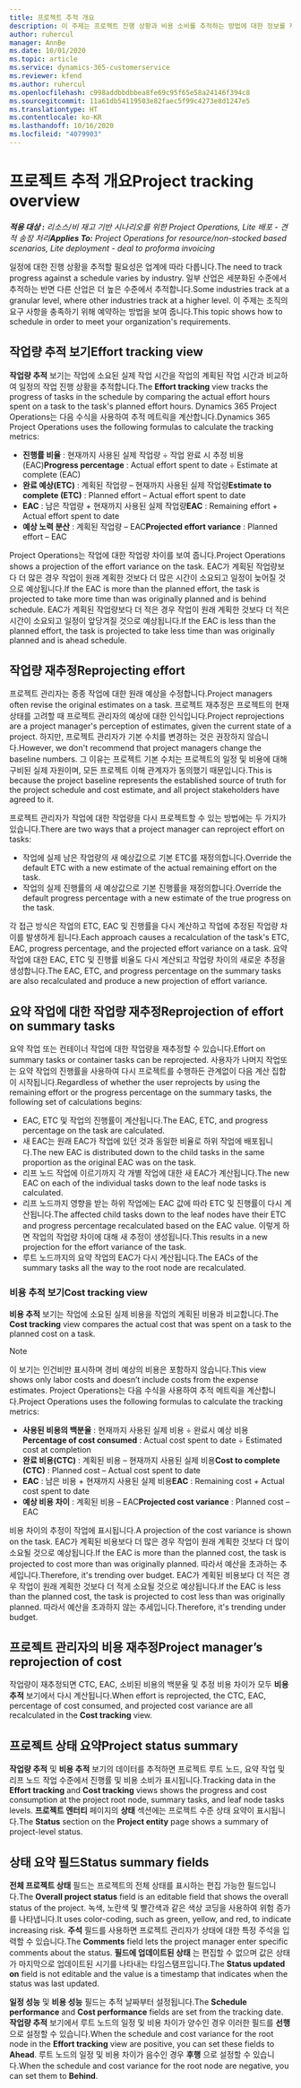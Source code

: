 ```yaml
---
title: 프로젝트 추적 개요
description: 이 주제는 프로젝트 진행 상황과 비용 소비를 추적하는 방법에 대한 정보를 제공합니다.
author: ruhercul
manager: AnnBe
ms.date: 10/01/2020
ms.topic: article
ms.service: dynamics-365-customerservice
ms.reviewer: kfend
ms.author: ruhercul
ms.openlocfilehash: c998addbbdbbea8fe69c95f65e58a24146f394c8
ms.sourcegitcommit: 11a61db54119503e82faec5f99c4273e8d1247e5
ms.translationtype: HT
ms.contentlocale: ko-KR
ms.lasthandoff: 10/16/2020
ms.locfileid: "4079903"
---
```

# <a name="project-tracking-overview"></a><span data-ttu-id="cf20b-103">프로젝트 추적 개요</span><span class="sxs-lookup"><span data-stu-id="cf20b-103">Project tracking overview</span></span>

<span data-ttu-id="cf20b-104">_**적용 대상 :** 리소스/비 재고 기반 시나리오를 위한 Project Operations, Lite 배포 - 견적 송장 처리_</span><span class="sxs-lookup"><span data-stu-id="cf20b-104">_**Applies To:** Project Operations for resource/non-stocked based scenarios, Lite deployment - deal to proforma invoicing_</span></span>

<span data-ttu-id="cf20b-105">일정에 대한 진행 상황을 추적할 필요성은 업계에 따라 다릅니다.</span><span class="sxs-lookup"><span data-stu-id="cf20b-105">The need to track progress against a schedule varies by industry.</span></span> <span data-ttu-id="cf20b-106">일부 산업은 세분화된 수준에서 추적하는 반면 다른 산업은 더 높은 수준에서 추적합니다.</span><span class="sxs-lookup"><span data-stu-id="cf20b-106">Some industries track at a granular level, where other industries track at a higher level.</span></span> <span data-ttu-id="cf20b-107">이 주제는 조직의 요구 사항을 충족하기 위해 예약하는 방법을 보여 줍니다.</span><span class="sxs-lookup"><span data-stu-id="cf20b-107">This topic shows how to schedule in order to meet your organization's requirements.</span></span>

## <a name="effort-tracking-view"></a><span data-ttu-id="cf20b-108">작업량 추적 보기</span><span class="sxs-lookup"><span data-stu-id="cf20b-108">Effort tracking view</span></span>

<span data-ttu-id="cf20b-109">**작업량 추적** 보기는 작업에 소요된 실제 작업 시간을 작업의 계획된 작업 시간과 비교하여 일정의 작업 진행 상황을 추적합니다.</span><span class="sxs-lookup"><span data-stu-id="cf20b-109">The **Effort tracking** view tracks the progress of tasks in the schedule by comparing the actual effort hours spent on a task to the task's planned effort hours.</span></span> <span data-ttu-id="cf20b-110">Dynamics 365 Project Operations는 다음 수식을 사용하여 추적 메트릭을 계산합니다.</span><span class="sxs-lookup"><span data-stu-id="cf20b-110">Dynamics 365 Project Operations uses the following formulas to calculate the tracking metrics:</span></span>

- <span data-ttu-id="cf20b-111">**진행률 비율** : 현재까지 사용된 실제 작업량 ÷ 작업 완료 시 추정 비용(EAC)</span><span class="sxs-lookup"><span data-stu-id="cf20b-111">**Progress percentage** : Actual effort spent to date ÷ Estimate at complete (EAC)</span></span> 
- <span data-ttu-id="cf20b-112">**완료 예상(ETC)** : 계획된 작업량 – 현재까지 사용된 실제 작업량</span><span class="sxs-lookup"><span data-stu-id="cf20b-112">**Estimate to complete (ETC)** : Planned effort – Actual effort spent to date</span></span> 
- <span data-ttu-id="cf20b-113">**EAC** : 남은 작업량 + 현재까지 사용된 실제 작업량</span><span class="sxs-lookup"><span data-stu-id="cf20b-113">**EAC** : Remaining effort + Actual effort spent to date</span></span> 
- <span data-ttu-id="cf20b-114">**예상 노력 분산** : 계획된 작업량 – EAC</span><span class="sxs-lookup"><span data-stu-id="cf20b-114">**Projected effort variance** : Planned effort – EAC</span></span>

<span data-ttu-id="cf20b-115">Project Operations는 작업에 대한 작업량 차이를 보여 줍니다.</span><span class="sxs-lookup"><span data-stu-id="cf20b-115">Project Operations shows a projection of the effort variance on the task.</span></span> <span data-ttu-id="cf20b-116">EAC가 계획된 작업량보다 더 많은 경우 작업이 원래 계획한 것보다 더 많은 시간이 소요되고 일정이 늦어질 것으로 예상됩니다.</span><span class="sxs-lookup"><span data-stu-id="cf20b-116">If the EAC is more than the planned effort, the task is projected to take more time than was originally planned and is behind schedule.</span></span> <span data-ttu-id="cf20b-117">EAC가 계획된 작업량보다 더 적은 경우 작업이 원래 계획한 것보다 더 적은 시간이 소요되고 일정이 앞당겨질 것으로 예상됩니다.</span><span class="sxs-lookup"><span data-stu-id="cf20b-117">If the EAC is less than the planned effort, the task is projected to take less time than was originally planned and is ahead schedule.</span></span>

## <a name="reprojecting-effort"></a><span data-ttu-id="cf20b-118">작업량 재추정</span><span class="sxs-lookup"><span data-stu-id="cf20b-118">Reprojecting effort</span></span>

<span data-ttu-id="cf20b-119">프로젝트 관리자는 종종 작업에 대한 원래 예상을 수정합니다.</span><span class="sxs-lookup"><span data-stu-id="cf20b-119">Project managers often revise the original estimates on a task.</span></span> <span data-ttu-id="cf20b-120">프로젝트 재추정은 프로젝트의 현재 상태를 고려할 때 프로젝트 관리자의 예상에 대한 인식입니다.</span><span class="sxs-lookup"><span data-stu-id="cf20b-120">Project reprojections are a project manager's perception of estimates, given the current state of a project.</span></span> <span data-ttu-id="cf20b-121">하지만, 프로젝트 관리자가 기본 수치를 변경하는 것은 권장하지 않습니다.</span><span class="sxs-lookup"><span data-stu-id="cf20b-121">However, we don't recommend that project managers change the baseline numbers.</span></span> <span data-ttu-id="cf20b-122">그 이유는 프로젝트 기본 수치는 프로젝트의 일정 및 비용에 대해 구비된 실제 자원이며, 모든 프로젝트 이해 관계자가 동의했기 때문입니다.</span><span class="sxs-lookup"><span data-stu-id="cf20b-122">This is because the project baseline represents the established source of truth for the project schedule and cost estimate, and all project stakeholders have agreed to it.</span></span>

<span data-ttu-id="cf20b-123">프로젝트 관리자가 작업에 대한 작업량을 다시 프로젝트할 수 있는 방법에는 두 가지가 있습니다.</span><span class="sxs-lookup"><span data-stu-id="cf20b-123">There are two ways that a project manager can reproject effort on tasks:</span></span>

- <span data-ttu-id="cf20b-124">작업에 실제 남은 작업량의 새 예상값으로 기본 ETC를 재정의합니다.</span><span class="sxs-lookup"><span data-stu-id="cf20b-124">Override the default ETC with a new estimate of the actual remaining effort on the task.</span></span> 
- <span data-ttu-id="cf20b-125">작업의 실제 진행률의 새 예상값으로 기본 진행률을 재정의합니다.</span><span class="sxs-lookup"><span data-stu-id="cf20b-125">Override the default progress percentage with a new estimate of the true progress on the task.</span></span>

<span data-ttu-id="cf20b-126">각 접근 방식은 작업의 ETC, EAC 및 진행률을 다시 계산하고 작업에 추정된 작업량 차이를 발생하게 됩니다.</span><span class="sxs-lookup"><span data-stu-id="cf20b-126">Each approach causes a recalculation of the task's ETC, EAC, progress percentage, and the projected effort variance on a task.</span></span> <span data-ttu-id="cf20b-127">요약 작업에 대한 EAC, ETC 및 진행률 비율도 다시 계산되고 작업량 차이의 새로운 추정을 생성합니다.</span><span class="sxs-lookup"><span data-stu-id="cf20b-127">The EAC, ETC, and progress percentage on the summary tasks are also recalculated and produce a new projection of effort variance.</span></span>

## <a name="reprojection-of-effort-on-summary-tasks"></a><span data-ttu-id="cf20b-128">요약 작업에 대한 작업량 재추정</span><span class="sxs-lookup"><span data-stu-id="cf20b-128">Reprojection of effort on summary tasks</span></span>

<span data-ttu-id="cf20b-129">요약 작업 또는 컨테이너 작업에 대한 작업량을 재추정할 수 있습니다.</span><span class="sxs-lookup"><span data-stu-id="cf20b-129">Effort on summary tasks or container tasks can be reprojected.</span></span> <span data-ttu-id="cf20b-130">사용자가 나머지 작업또는 요약 작업의 진행률을 사용하여 다시 프로젝트를 수행하든 관계없이 다음 계산 집합이 시작됩니다.</span><span class="sxs-lookup"><span data-stu-id="cf20b-130">Regardless of whether the user reprojects by using the remaining effort or the progress percentage on the summary tasks, the following set of calculations begins:</span></span>

- <span data-ttu-id="cf20b-131">EAC, ETC 및 작업의 진행률이 계산됩니다.</span><span class="sxs-lookup"><span data-stu-id="cf20b-131">The EAC, ETC, and progress percentage on the task are calculated.</span></span>
- <span data-ttu-id="cf20b-132">새 EAC는 원래 EAC가 작업에 있던 것과 동일한 비율로 하위 작업에 배포됩니다.</span><span class="sxs-lookup"><span data-stu-id="cf20b-132">The new EAC is distributed down to the child tasks in the same proportion as the original EAC was on the task.</span></span>
- <span data-ttu-id="cf20b-133">리프 노드 작업에 이르기까지 각 개별 작업에 대한 새 EAC가 계산됩니다.</span><span class="sxs-lookup"><span data-stu-id="cf20b-133">The new EAC on each of the individual tasks down to the leaf node tasks is calculated.</span></span> 
- <span data-ttu-id="cf20b-134">리프 노드까지 영향을 받는 하위 작업에는 EAC 값에 따라 ETC 및 진행률이 다시 계산됩니다.</span><span class="sxs-lookup"><span data-stu-id="cf20b-134">The affected child tasks down to the leaf nodes have their ETC and progress percentage recalculated based on the EAC value.</span></span> <span data-ttu-id="cf20b-135">이렇게 하면 작업의 작업량 차이에 대해 새 추정이 생성됩니다.</span><span class="sxs-lookup"><span data-stu-id="cf20b-135">This results in a new projection for the effort variance of the task.</span></span> 
- <span data-ttu-id="cf20b-136">루트 노드까지의 요약 작업의 EAC가 다시 계산됩니다.</span><span class="sxs-lookup"><span data-stu-id="cf20b-136">The EACs of the summary tasks all the way to the root node are recalculated.</span></span>

### <a name="cost-tracking-view"></a><span data-ttu-id="cf20b-137">비용 추적 보기</span><span class="sxs-lookup"><span data-stu-id="cf20b-137">Cost tracking view</span></span> 

<span data-ttu-id="cf20b-138">**비용 추적** 보기는 작업에 소요된 실제 비용을 작업의 계획된 비용과 비교합니다.</span><span class="sxs-lookup"><span data-stu-id="cf20b-138">The **Cost tracking** view compares the actual cost that was spent on a task to the planned cost on a task.</span></span> 

> [!NOTE]
> <span data-ttu-id="cf20b-139">이 보기는 인건비만 표시하며 경비 예상의 비용은 포함하지 않습니다.</span><span class="sxs-lookup"><span data-stu-id="cf20b-139">This view shows only labor costs and doesn’t include costs from the expense estimates.</span></span> <span data-ttu-id="cf20b-140">Project Operations는 다음 수식을 사용하여 추적 메트릭을 계산합니다.</span><span class="sxs-lookup"><span data-stu-id="cf20b-140">Project Operations uses the following formulas to calculate the tracking metrics:</span></span>

- <span data-ttu-id="cf20b-141">**사용된 비용의 백분율** : 현재까지 사용된 실제 비용 ÷ 완료시 예상 비용</span><span class="sxs-lookup"><span data-stu-id="cf20b-141">**Percentage of cost consumed** : Actual cost spent to date ÷ Estimated cost at completion</span></span>
- <span data-ttu-id="cf20b-142">**완료 비용(CTC)** : 계획된 비용 – 현재까지 사용된 실제 비용</span><span class="sxs-lookup"><span data-stu-id="cf20b-142">**Cost to complete (CTC)** : Planned cost – Actual cost spent to date</span></span>
- <span data-ttu-id="cf20b-143">**EAC** : 남은 비용 + 현재까지 사용된 실제 비용</span><span class="sxs-lookup"><span data-stu-id="cf20b-143">**EAC** : Remaining cost + Actual cost spent to date</span></span>
- <span data-ttu-id="cf20b-144">**예상 비용 차이** : 계획된 비용 – EAC</span><span class="sxs-lookup"><span data-stu-id="cf20b-144">**Projected cost variance** : Planned cost – EAC</span></span>

<span data-ttu-id="cf20b-145">비용 차이의 추정이 작업에 표시됩니다.</span><span class="sxs-lookup"><span data-stu-id="cf20b-145">A projection of the cost variance is shown on the task.</span></span> <span data-ttu-id="cf20b-146">EAC가 계획된 비용보다 더 많은 경우 작업이 원래 계획한 것보다 더 많이 소요될 것으로 예상됩니다.</span><span class="sxs-lookup"><span data-stu-id="cf20b-146">If the EAC is more than the planned cost, the task is projected to cost more than was originally planned.</span></span> <span data-ttu-id="cf20b-147">따라서 예산을 초과하는 추세입니다.</span><span class="sxs-lookup"><span data-stu-id="cf20b-147">Therefore, it's trending over budget.</span></span> <span data-ttu-id="cf20b-148">EAC가 계획된 비용보다 더 적은 경우 작업이 원래 계획한 것보다 더 적게 소요될 것으로 예상됩니다.</span><span class="sxs-lookup"><span data-stu-id="cf20b-148">If the EAC is less than the planned cost, the task is projected to cost less than was originally planned.</span></span> <span data-ttu-id="cf20b-149">따라서 예산을 초과하지 않는 추세입니다.</span><span class="sxs-lookup"><span data-stu-id="cf20b-149">Therefore, it's trending under budget.</span></span>

## <a name="project-managers-reprojection-of-cost"></a><span data-ttu-id="cf20b-150">프로젝트 관리자의 비용 재추정</span><span class="sxs-lookup"><span data-stu-id="cf20b-150">Project manager’s reprojection of cost</span></span>

<span data-ttu-id="cf20b-151">작업량이 재추정되면 CTC, EAC, 소비된 비용의 백분율 및 추정 비용 차이가 모두 **비용 추적** 보기에서 다시 계산됩니다.</span><span class="sxs-lookup"><span data-stu-id="cf20b-151">When effort is reprojected, the CTC, EAC, percentage of cost consumed, and projected cost variance are all recalculated in the **Cost tracking** view.</span></span>

## <a name="project-status-summary"></a><span data-ttu-id="cf20b-152">프로젝트 상태 요약</span><span class="sxs-lookup"><span data-stu-id="cf20b-152">Project status summary</span></span>

<span data-ttu-id="cf20b-153">**작업량 추적** 및 **비용 추적** 보기의 데이터를 추적하면 프로젝트 루트 노드, 요약 작업 및 리프 노드 작업 수준에서 진행률 및 비용 소비가 표시됩니다.</span><span class="sxs-lookup"><span data-stu-id="cf20b-153">Tracking data in the **Effort tracking** and **Cost tracking** views shows the progress and cost consumption at the project root node, summary tasks, and leaf node tasks levels.</span></span> <span data-ttu-id="cf20b-154">**프로젝트 엔터티** 페이지의 **상태** 섹션에는 프로젝트 수준 상태 요약이 표시됩니다.</span><span class="sxs-lookup"><span data-stu-id="cf20b-154">The **Status** section on the **Project entity** page shows a summary of project-level status.</span></span>

## <a name="status-summary-fields"></a><span data-ttu-id="cf20b-155">상태 요약 필드</span><span class="sxs-lookup"><span data-stu-id="cf20b-155">Status summary fields</span></span>

<span data-ttu-id="cf20b-156">**전체 프로젝트 상태** 필드는 프로젝트의 전체 상태를 표시하는 편집 가능한 필드입니다.</span><span class="sxs-lookup"><span data-stu-id="cf20b-156">The **Overall project status** field is an editable field that shows the overall status of the project.</span></span> <span data-ttu-id="cf20b-157">녹색, 노란색 및 빨간색과 같은 색상 코딩을 사용하여 위험 증가를 나타냅니다.</span><span class="sxs-lookup"><span data-stu-id="cf20b-157">It uses color-coding, such as green, yellow, and red, to indicate increasing risk.</span></span> <span data-ttu-id="cf20b-158">**주석** 필드를 사용하면 프로젝트 관리자가 상태에 대한 특정 주석을 입력할 수 있습니다.</span><span class="sxs-lookup"><span data-stu-id="cf20b-158">The **Comments** field lets the project manager enter specific comments about the status.</span></span> <span data-ttu-id="cf20b-159">**필드에 업데이트된 상태** 는 편집할 수 없으며 값은 상태가 마지막으로 업데이트된 시기를 나타내는 타임스탬프입니다.</span><span class="sxs-lookup"><span data-stu-id="cf20b-159">The **Status updated on** field is not editable and the value is a timestamp that indicates when the status was last updated.</span></span>

<span data-ttu-id="cf20b-160">**일정 성능** 및 **비용 성능** 필드는 추적 날짜부터 설정됩니다.</span><span class="sxs-lookup"><span data-stu-id="cf20b-160">The **Schedule performance** and **Cost performance** fields are set from the tracking date.</span></span> <span data-ttu-id="cf20b-161">**작업량 추적** 보기에서 루트 노드의 일정 및 비용 차이가 양수인 경우 이러한 필드를 **선행** 으로 설정할 수 있습니다.</span><span class="sxs-lookup"><span data-stu-id="cf20b-161">When the schedule and cost variance for the root node in the **Effort tracking** view are positive, you can set these fields to **Ahead**.</span></span> <span data-ttu-id="cf20b-162">루트 노드의 일정 및 비용 차이가 음수인 경우 **후행** 으로 설정할 수 있습니다.</span><span class="sxs-lookup"><span data-stu-id="cf20b-162">When the schedule and cost variance for the root node are negative, you can set them to **Behind**.</span></span>
